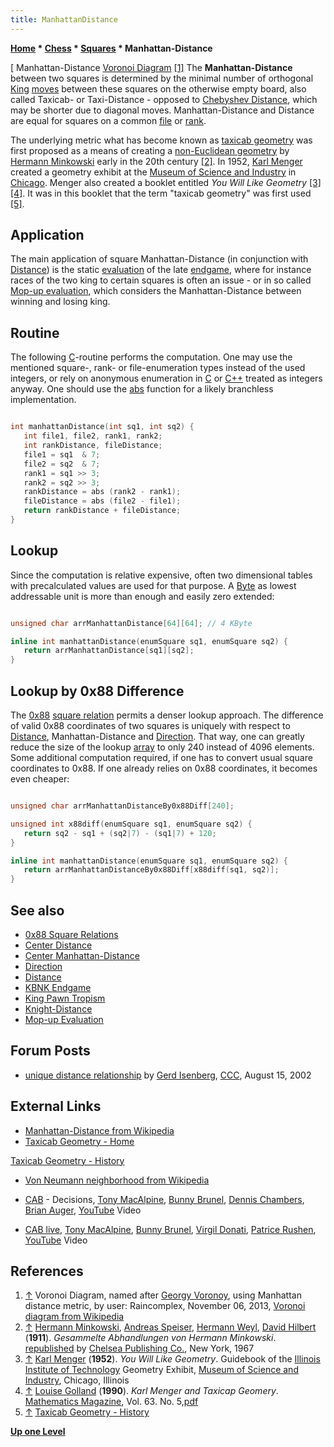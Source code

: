 ```yaml
---
title: ManhattanDistance
---
```

**[Home](Home "Home") \* [Chess](Chess "Chess") \* [Squares](Squares "Squares") \* Manhattan-Distance**



[ Manhattan-Distance [Voronoi Diagram](https://en.wikipedia.org/wiki/Voronoi_diagram) <a id="cite-note-1" href="#cite-ref-1">[1]</a>
The **Manhattan-Distance** between two squares is determined by the minimal number of orthogonal [King](King "King") [moves](Moves "Moves") between these squares on the otherwise empty board, also called Taxicab- or Taxi-Distance - opposed to [Chebyshev Distance](Distance "Distance"), which may be shorter due to diagonal moves. Manhattan-Distance and Distance are equal for squares on a common [file](Files "Files") or [rank](Ranks "Ranks"). 


The underlying metric what has become known as [taxicab geometry](https://en.wikipedia.org/wiki/Taxicab_geometry) was first proposed as a means of creating a [non-Euclidean geometry](https://en.wikipedia.org/wiki/Non-Euclidean_geometry) by [Hermann Minkowski](Mathematician#Minkowski "Mathematician") early in the 20th century <a id="cite-note-2" href="#cite-ref-2">[2]</a>. In 1952, [Karl Menger](Mathematician#KMenger "Mathematician") created a geometry exhibit at the [Museum of Science and Industry](https://en.wikipedia.org/wiki/Museum_of_Science_and_Industry_%28Chicago%29) in [Chicago](https://en.wikipedia.org/wiki/Chicago). Menger also created a booklet entitled *You Will Like Geometry* <a id="cite-note-3" href="#cite-ref-3">[3]</a> <a id="cite-note-4" href="#cite-ref-4">[4]</a>. It was in this booklet that the term "taxicab geometry" was first used <a id="cite-note-5" href="#cite-ref-5">[5]</a>. 



## Application


The main application of square Manhattan-Distance (in conjunction with [Distance](Distance "Distance")) is the static [evaluation](Evaluation "Evaluation") of the late [endgame](Endgame "Endgame"), where for instance races of the two king to certain squares is often an issue - or in so called [Mop-up evaluation](Mop-up_Evaluation "Mop-up Evaluation"), which considers the Manhattan-Distance between winning and losing king.



## Routine


The following [C](C "C")-routine performs the computation. One may use the mentioned square-, rank- or file-enumeration types instead of the used integers, or rely on anonymous enumeration in [C](C "C") or [C++](Cpp "Cpp") treated as integers anyway. One should use the [abs](Avoiding_Branches#Abs "Avoiding Branches") function for a likely branchless implementation.




```C++

int manhattanDistance(int sq1, int sq2) {
   int file1, file2, rank1, rank2;
   int rankDistance, fileDistance;
   file1 = sq1  & 7;
   file2 = sq2  & 7;
   rank1 = sq1 >> 3;
   rank2 = sq2 >> 3;
   rankDistance = abs (rank2 - rank1);
   fileDistance = abs (file2 - file1);
   return rankDistance + fileDistance;
}

```

## Lookup


Since the computation is relative expensive, often two dimensional tables with precalculated values are used for that purpose. A [Byte](Byte "Byte") as lowest addressable unit is more than enough and easily zero extended:




```C++

unsigned char arrManhattanDistance[64][64]; // 4 KByte

inline int manhattanDistance(enumSquare sq1, enumSquare sq2) {
   return arrManhattanDistance[sq1][sq2];
}

```

## Lookup by 0x88 Difference


The [0x88](0x88 "0x88") [square relation](0x88#SquareRelations "0x88") permits a denser lookup approach. The difference of valid 0x88 coordinates of two squares is uniquely with respect to [Distance](Distance "Distance"), Manhattan-Distance and [Direction](Direction "Direction"). That way, one can greatly reduce the size of the lookup [array](Array "Array") to only 240 instead of 4096 elements. Some additional computation required, if one has to convert usual square coordinates to 0x88. If one already relies on 0x88 coordinates, it becomes even cheaper:




```C++

unsigned char arrManhattanDistanceBy0x88Diff[240];

unsigned int x88diff(enumSquare sq1, enumSquare sq2) {
   return sq2 - sq1 + (sq2|7) - (sq1|7) + 120;
}

inline int manhattanDistance(enumSquare sq1, enumSquare sq2) {
   return arrManhattanDistanceBy0x88Diff[x88diff(sq1, sq2)];
}

```

## See also


* [0x88 Square Relations](0x88#SquareRelations "0x88")
* [Center Distance](Center_Distance "Center Distance")
* [Center Manhattan-Distance](Center_Manhattan-Distance "Center Manhattan-Distance")
* [Direction](Direction "Direction")
* [Distance](Distance "Distance")
* [KBNK Endgame](KBNK_Endgame "KBNK Endgame")
* [King Pawn Tropism](King_Pawn_Tropism "King Pawn Tropism")
* [Knight-Distance](Knight-Distance "Knight-Distance")
* [Mop-up Evaluation](Mop-up_Evaluation "Mop-up Evaluation")


## Forum Posts


* [unique distance relationship](https://www.stmintz.com/ccc/index.php?id=245611) by [Gerd Isenberg](Gerd_Isenberg "Gerd Isenberg"), [CCC](CCC "CCC"), August 15, 2002


## External Links


* [Manhattan-Distance from Wikipedia](https://en.wikipedia.org/wiki/Taxicab_geometry)
* [Taxicab Geometry - Home](http://taxicabgeometry.net/index.html)


 [Taxicab Geometry - History](http://taxicabgeometry.net/general/history.html)
* [Von Neumann neighborhood from Wikipedia](https://en.wikipedia.org/wiki/Von_Neumann_neighborhood)
* [CAB](Category:CAB "Category:CAB") - Decisions, [Tony MacAlpine](https://en.wikipedia.org/wiki/Tony_MacAlpine), [Bunny Brunel](https://en.wikipedia.org/wiki/Bunny_Brunel), [Dennis Chambers](Category:Dennis_Chambers "Category:Dennis Chambers"), [Brian Auger](Category:Brian_Auger "Category:Brian Auger"), [YouTube](https://en.wikipedia.org/wiki/YouTube) Video


 
* [CAB live](Category:CAB "Category:CAB"), [Tony MacAlpine](https://en.wikipedia.org/wiki/Tony_MacAlpine), [Bunny Brunel](https://en.wikipedia.org/wiki/Bunny_Brunel), [Virgil Donati](https://en.wikipedia.org/wiki/Virgil_Donati), [Patrice Rushen](https://en.wikipedia.org/wiki/Patrice_Rushen), [YouTube](https://en.wikipedia.org/wiki/YouTube) Video


 
## References


1. <a id="cite-ref-1" href="#cite-note-1">↑</a> Voronoi Diagram, named after [Georgy Voronoy](Mathematician#Voronoy "Mathematician"), using Manhattan distance metric, by user: Raincomplex, November 06, 2013, [Voronoi diagram from Wikipedia](https://en.wikipedia.org/wiki/Voronoi_diagram)
2. <a id="cite-ref-2" href="#cite-note-2">↑</a> [Hermann Minkowski](Mathematician#Minkowski "Mathematician"), [Andreas Speiser](Mathematician#ASpeiser "Mathematician"), [Hermann Weyl](Mathematician#Weyl "Mathematician"), [David Hilbert](Mathematician#Hilbert "Mathematician") (**1911**). *Gesammelte Abhandlungen von Hermann Minkowski*. [republished](http://www.worldcat.org/title/gesammelte-abhandlungen-von-hermann-minkowski-vol-1-2/oclc/750691126?referer=di&ht=edition) by [Chelsea Publishing Co.](http://www.ams.org/bookstore/chelsea), New York, 1967
3. <a id="cite-ref-3" href="#cite-note-3">↑</a>  [Karl Menger](Mathematician#KMenger "Mathematician") (**1952**). *You Will Like Geometry*. Guidebook of the [Illinois Institute of Technology](https://en.wikipedia.org/wiki/Illinois_Institute_of_Technology) Geometry Exhibit, [Museum of Science and Industry](https://en.wikipedia.org/wiki/Museum_of_Science_and_Industry_%28Chicago%29), Chicago, Illinois
4. <a id="cite-ref-4" href="#cite-note-4">↑</a> [Louise Golland](http://science.iit.edu/applied-mathematics/about/about-karl-menger) (**1990**). *Karl Menger and Taxicap Geomery*. [Mathematics Magazine](https://en.wikipedia.org/wiki/Mathematics_Magazine), Vol. 63. No. 5,[pdf](http://taxicabgeometry.net/docs/mirror/Golland.pdf)
5. <a id="cite-ref-5" href="#cite-note-5">↑</a> [Taxicab Geometry - History](http://taxicabgeometry.net/general/history.html)

**[Up one Level](Squares "Squares")**







 
